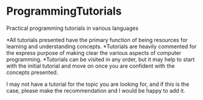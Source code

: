 # ProgrammingTutorials
Practical programming tutorials in various languages

*All tutorials presented have the primary function of being resources for learning and understanding concepts. 
*Tutorials are heavily commented for the express purpose of making clear the various aspects of computer programming.
*Tutorials can be visited in any order, but it may help to start with the initial tutorial and move on once you are confident with the concepts presented.

I may not have a tutorial for the topic you are looking for, and if this is the case, please make the recommendation and I would be happy to add it.
